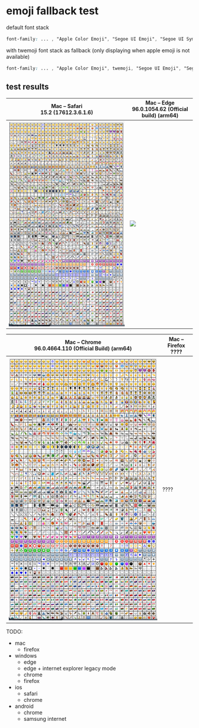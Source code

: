 # emoji fallback test

default font stack
```css
font-family: ... , "Apple Color Emoji", "Segoe UI Emoji", "Segoe UI Symbol";
```

with twemoji font stack as fallback (only displaying when apple emoji is not available)
```css
font-family: ... , "Apple Color Emoji", twemoji, "Segoe UI Emoji", "Segoe UI Symbol";
```

## test results

| Mac – Safari <br/>15.2 (17612.3.6.1.6) | Mac – Edge <br/>96.0.1054.62 (Official build) (arm64) |
| ---- | ---- |
| ![](./docs/mac-safari-15.png) | ![](./docs/mac-edge-96.png) |

| Mac – Chrome <br/>96.0.4664.110 (Official Build) (arm64) | Mac – Firefox <br/>???? |
| ---- | ---- |
| ![](./docs/mac-chrome-96.png) | ???? |

TODO:
* mac
    * firefox
* windows
    * edge
    * edge + internet explorer legacy mode
    * chrome
    * firefox
* ios
    * safari
    * chrome
* android
    * chrome
    * samsung internet
